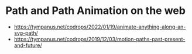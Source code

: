 # Path and Path Animation on the web

* <https://tympanus.net/codrops/2022/01/19/animate-anything-along-an-svg-path/>
* <https://tympanus.net/codrops/2019/12/03/motion-paths-past-present-and-future/>

